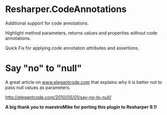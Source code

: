 Resharper.CodeAnnotations
=========================

Additional support for code annotations. 

Highlight method parameters, returns values and properties without code annotations. 

Quick Fix for applying code annotation attributes and assertions.


Say "no" to "null"
==================

A great article on www.elegantcode.com that explains why it is better not to pass null values as parameters.

http://elegantcode.com/2010/05/01/say-no-to-null/

**A big thank you to maestroMike for porting this plugin to Resharper 9.1!**
